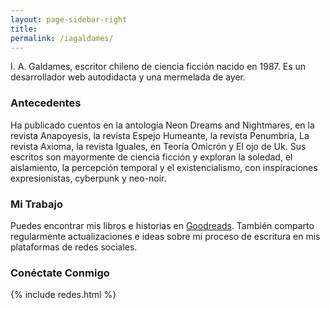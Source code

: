 ```yaml
---
layout: page-sidebar-right
title: 
permalink: /iagaldames/
---
```


I. A. Galdames, escritor chileno de ciencia ficción nacido en 1987. Es un desarrollador web autodidacta y una mermelada de ayer.


### Antecedentes

Ha publicado cuentos en la antología Neon Dreams and Nightmares, en la revista Anapoyesis, la revista Espejo Humeante, la revista Penumbria, La revista Axioma, la revista Iguales, en Teoría Omicrón y El ojo de Uk.
Sus escritos son mayormente de ciencia ficción y exploran la soledad, el aislamiento, la percepción temporal y el existencialismo, con inspiraciones expresionistas, cyberpunk y neo-noir.

### Mi Trabajo

Puedes encontrar mis libros e historias en [Goodreads](https://www.goodreads.com/author/show/16542460.I_A_Galdames). También comparto regularmente actualizaciones e ideas sobre mi proceso de escritura en mis plataformas de redes sociales.

### Conéctate Conmigo

<div class="row">
  <div class="col-md-6">
    {% include redes.html %}
    </div>
</div>